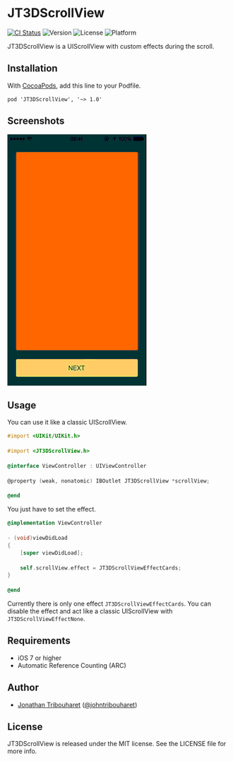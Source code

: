 # JT3DScrollView

[![CI Status](http://img.shields.io/travis/jonathantribouharet/JT3DScrollView.svg)](https://travis-ci.org/jonathantribouharet/JT3DScrollView)
![Version](https://img.shields.io/cocoapods/v/JT3DScrollView.svg)
![License](https://img.shields.io/cocoapods/l/JT3DScrollView.svg)
![Platform](https://img.shields.io/cocoapods/p/JT3DScrollView.svg)

JT3DScrollView is a UIScrollView with custom effects during the scroll.

## Installation

With [CocoaPods](http://cocoapods.org/), add this line to your Podfile.

    pod 'JT3DScrollView', '~> 1.0'

## Screenshots

![Example](./Screens/example.gif "Example")


## Usage

You can use it like a classic UIScrollView.

```objective-c
#import <UIKit/UIKit.h>

#import <JT3DScrollView.h>

@interface ViewController : UIViewController

@property (weak, nonatomic) IBOutlet JT3DScrollView *scrollView;

@end
```

You just have to set the effect.

```objective-c
@implementation ViewController

- (void)viewDidLoad
{
    [super viewDidLoad];

    self.scrollView.effect = JT3DScrollViewEffectCards;
}

@end

```

Currently there is only one effect `JT3DScrollViewEffectCards`.
You can disable the effect and act like a classic UIScrollView with `JT3DScrollViewEffectNone`.

## Requirements

- iOS 7 or higher
- Automatic Reference Counting (ARC)

## Author

- [Jonathan Tribouharet](https://github.com/jonathantribouharet) ([@johntribouharet](https://twitter.com/johntribouharet))

## License

JT3DScrollView is released under the MIT license. See the LICENSE file for more info.
